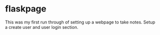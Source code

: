 # flaskpage
This was my first run through of setting up a webpage to take notes. Setup a create user and user login section. 
